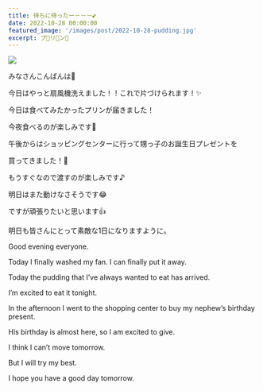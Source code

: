 ```yaml
---
title: 待ちに待ったー－－－💕
date: 2022-10-28 00:00:00
featured_image: '/images/post/2022-10-28-pudding.jpg'
excerpt: プ🍮リ🍮ン🍮
---
```


![](https://yutarochan.github.io/yurumina/images/post/2022-10-28-pudding.jpg)

みなさんこんばんは🌙

今日はやっと扇風機洗えました！！これで片づけられます！✨

今日は食べてみたかったプリンが届きました！

今夜食べるのが楽しみです🍮

午後からはショッピングセンターに行って甥っ子のお誕生日プレゼントを

買ってきました！🎁

もうすぐなので渡すのが楽しみです♪

明日はまた動けなさそうです😂

ですが頑張りたいと思います👍

明日も皆さんにとって素敵な1日になりますように。


Good evening everyone.

Today I finally washed my fan. I can finally put it away.

Today the pudding that I’ve always wanted to eat has arrived.

I’m excited to eat it tonight.

In the afternoon I went to the shopping center to buy my nephew’s birthday present.

His birthday is almost here, so I am excited to give.

I think I can’t move tomorrow.

But I will try my best.

I hope you have a good day tomorrow.

